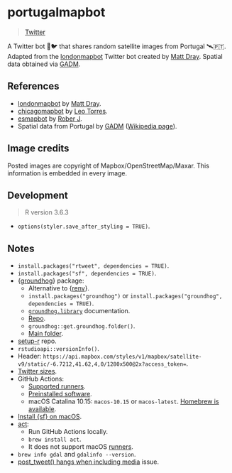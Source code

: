 # portugalmapbot

> [Twitter](https://twitter.com/portugalmapbot)

A Twitter bot 🤖🐦 that shares random satellite images from Portugal 🛰️🇵🇹. Adapted from the [londonmapbot](https://github.com/matt-dray/londonmapbot) Twitter bot created by [Matt Dray](https://www.matt-dray.com/). Spatial data obtained via [GADM](https://gadm.org/).

## References

- [londonmapbot](https://github.com/matt-dray/londonmapbot) by [Matt Dray](https://twitter.com/mattdray).
- [chicagomapbot](https://github.com/leotorres114/chicagomapbot) by [Leo Torres](https://github.com/leotorres114).
- [esmapbot](https://github.com/roberer/esmapbot) by [Rober J](https://twitter.com/roberer_).
- Spatial data from Portugal by [GADM](https://gadm.org/) ([Wikipedia page](https://en.wikipedia.org/wiki/GADM)).

## Image credits

Posted images are copyright of Mapbox/OpenStreetMap/Maxar. This information is embedded in every image.

## Development

> R version 3.6.3

- `options(styler.save_after_styling = TRUE)`.

## Notes

- `install.packages("rtweet", dependencies = TRUE)`.
- `install.packages("sf", dependencies = TRUE)`.
- {[groundhog](https://groundhogr.com/)} package:
  - Alternative to {[renv](https://rstudio.github.io/renv/articles/renv.html)}.
  - `install.packages("groundhog")` or `install.packages("groundhog", dependencies = TRUE)`.
  - [`groundhog.library`](https://www.rdocumentation.org/packages/groundhog/versions/1.5.0/topics/groundhog.library) documentation.
  - [Repo](https://github.com/CredibilityLab/groundhog).
  - `groundhog::get.groundhog.folder()`.
  - [Main folder](https://github.com/CredibilityLab/groundhog/blob/v1.5.0/R/get.groundhog.folder.R#L23).
- [setup-r](https://github.com/r-lib/actions/tree/v2-branch/setup-r) repo.
- `rstudioapi::versionInfo()`.
- Header: `https://api.mapbox.com/styles/v1/mapbox/satellite-v9/static/-6.7212,41.62,4,0/1280x500@2x?access_token=`.
- [Twitter sizes](https://www.canva.com/sizes/twitter/).
- GitHub Actions:
  - [Supported runners](https://docs.github.com/en/actions/using-github-hosted-runners/about-github-hosted-runners#supported-runners-and-hardware-resources).
  - [Preinstalled software](https://docs.github.com/en/actions/using-github-hosted-runners/about-github-hosted-runners#preinstalled-software).
  - macOS Catalina 10.15: `macos-10.15` or `macos-latest`. [Homebrew is available](https://github.com/actions/virtual-environments/blob/main/images/macos/macos-10.15-Readme.md).
- [Install {sf} on macOS](https://r-spatial.github.io/sf/#macos).
- [act](https://github.com/nektos/act):
  - Run GitHub Actions locally.
  - `brew install act`.
  - It does not support macOS [runners](https://github.com/nektos/act#runners).
- `brew info gdal` and `gdalinfo --version`.
- [post_tweet() hangs when including media](https://github.com/ropensci/rtweet/issues/486) issue.
